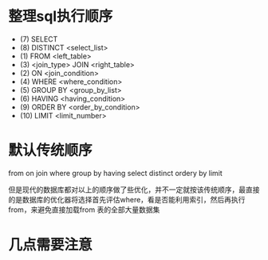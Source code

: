 # 整理sql执行顺序
* (7)     SELECT 
* (8)     DISTINCT <select_list>
* (1)     FROM <left_table>
* (3)     <join_type> JOIN <right_table>
* (2)     ON <join_condition>
* (4)     WHERE <where_condition>
* (5)     GROUP BY <group_by_list>
* (6)     HAVING <having_condition>
* (9)     ORDER BY <order_by_condition>
* (10)    LIMIT <limit_number>


# 默认传统顺序
from on join where group by having
select distinct ordery by limit

但是现代的数据库都对以上的顺序做了些优化，并不一定就按该传统顺序，最直接的是数据库的优化器将选择首先评估where，看是否能利用索引，然后再执行from，来避免直接加载from 表的全部大量数据集

# 几点需要注意
